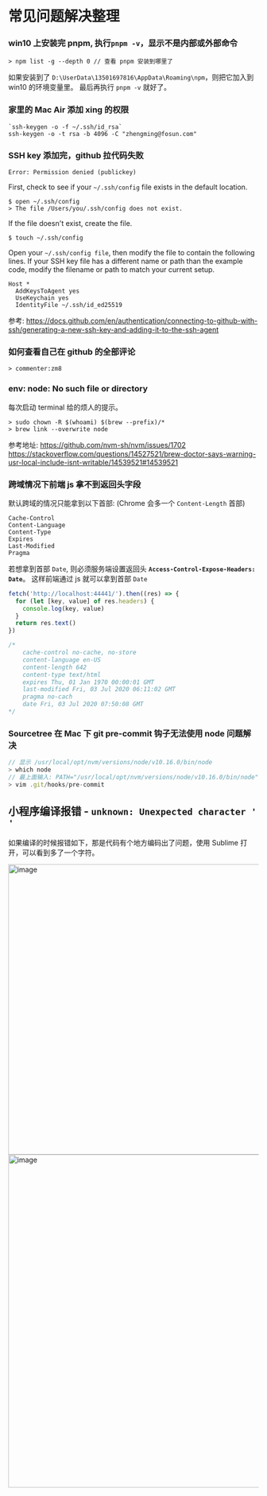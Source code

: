# 常见问题解决整理

### win10 上安装完 pnpm, 执行`pnpm -v`，显示不是内部或外部命令

```
> npm list -g --depth 0 // 查看 pnpm 安装到哪里了
```

如果安装到了 `D:\UserData\13501697816\AppData\Roaming\npm`，则把它加入到 win10 的环境变量里。
最后再执行 `pnpm -v` 就好了。

### 家里的 Mac Air 添加 xing 的权限

```
`ssh-keygen -o -f ~/.ssh/id_rsa`
ssh-keygen -o -t rsa -b 4096 -C "zhengming@fosun.com"
```

### SSH key 添加完，github 拉代码失败

```
Error: Permission denied (publickey)
```

First, check to see if your `~/.ssh/config` file exists in the default location.

```
$ open ~/.ssh/config
> The file /Users/you/.ssh/config does not exist.
```

If the file doesn't exist, create the file.

```
$ touch ~/.ssh/config
```

Open your `~/.ssh/config file`, then modify the file to contain the following lines. If your SSH key file has a different name or path than the example code, modify the filename or path to match your current setup.

```
Host *
  AddKeysToAgent yes
  UseKeychain yes
  IdentityFile ~/.ssh/id_ed25519
```

参考:
https://docs.github.com/en/authentication/connecting-to-github-with-ssh/generating-a-new-ssh-key-and-adding-it-to-the-ssh-agent

### 如何查看自己在 github 的全部评论

```
> commenter:zm8
```

### env: node: No such file or directory

每次启动 terminal 给的烦人的提示。

```
> sudo chown -R $(whoami) $(brew --prefix)/*
> brew link --overwrite node
```

参考地址:
https://github.com/nvm-sh/nvm/issues/1702
https://stackoverflow.com/questions/14527521/brew-doctor-says-warning-usr-local-include-isnt-writable/14539521#14539521

### 跨域情况下前端 js 拿不到返回头字段

默认跨域的情况只能拿到以下首部: (Chrome 会多一个 `Content-Length` 首部)

```
Cache-Control
Content-Language
Content-Type
Expires
Last-Modified
Pragma
```

若想拿到首部 `Date`, 则必须服务端设置返回头 **`Access-Control-Expose-Headers: Date`**。
这样前端通过 js 就可以拿到首部 `Date`

```javascript
fetch('http://localhost:44441/').then((res) => {
  for (let [key, value] of res.headers) {
    console.log(key, value)
  }
  return res.text()
})

/*
    cache-control no-cache, no-store
    content-language en-US
    content-length 642
    content-type text/html
    expires Thu, 01 Jan 1970 00:00:01 GMT
    last-modified Fri, 03 Jul 2020 06:11:02 GMT
    pragma no-cach
    date Fri, 03 Jul 2020 07:50:08 GMT
*/
```

### Sourcetree 在 Mac 下 git pre-commit 钩子无法使用 node 问题解决

```js
// 显示 /usr/local/opt/nvm/versions/node/v10.16.0/bin/node
> which node
// 最上面输入: PATH="/usr/local/opt/nvm/versions/node/v10.16.0/bin/node"
> vim .git/hooks/pre-commit
```

## 小程序编译报错 - `unknown: Unexpected character '​'`

如果编译的时候报错如下，那是代码有个地方编码出了问题，使用 Sublime 打开，可以看到多了一个字符。

<img width="584" alt="image" src="https://github.com/zm8/blog/assets/32337542/07973333-cffd-4174-bd9d-1a7e3d8351f1">

<img width="670" alt="image" src="https://github.com/zm8/blog/assets/32337542/c7f1f514-26bc-4b03-aa73-83cf75f5e3c4">
